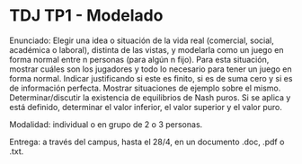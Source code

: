 # TDJ TP1 - Modelado

Enunciado: Elegir una idea o situación de la vida real (comercial, social, académica o laboral), distinta de las vistas, y modelarla como un juego en forma normal entre n personas (para algún n fijo). Para esta situación, mostrar cuáles son los jugadores y todo lo necesario para tener un juego en forma normal. Indicar justificando si este es finito, si es de suma cero y si es de información perfecta. Mostrar situaciones de ejemplo sobre el mismo. Determinar/discutir la existencia de equilibrios de Nash puros. Si se aplica y está definido, determinar el valor inferior, el valor superior y el valor puro.

Modalidad: individual o en grupo de 2 o 3 personas.

Entrega: a través del campus, hasta el 28/4, en un documento .doc, .pdf o .txt.